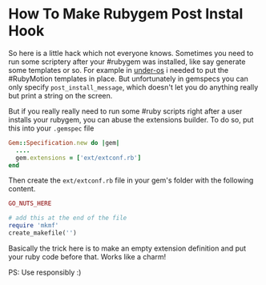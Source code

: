 # How To Make Rubygem Post Instal Hook

So here is a little hack which not everyone knows. Sometimes you need to run some scriptery after your #rubygem was installed, like say generate some templates or so. For example in [under-os](under-os.com) i needed to put the #RubyMotion templates in place. But unfortunately in gemspecs you can only specify `post_install_message`, which doesn't let you do anything really but print a string on the screen.

But if you really really need to run some #ruby scripts right after a user installs your rubygem, you can abuse the extensions builder. To do so, put this into your `.gemspec` file

```ruby
Gem::Specification.new do |gem|
  ....
  gem.extensions = ['ext/extconf.rb']
end
```

Then create the `ext/extconf.rb` file in your gem's folder with the following content.

```ruby
GO_NUTS_HERE

# add this at the end of the file
require 'mkmf'
create_makefile('')
```

Basically the trick here is to make an empty extension definition and put your ruby code before that. Works like a charm!

PS: Use responsibly :)